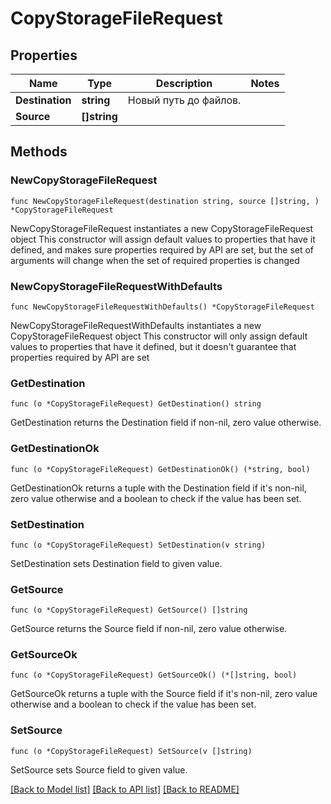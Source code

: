 # CopyStorageFileRequest

## Properties

Name | Type | Description | Notes
------------ | ------------- | ------------- | -------------
**Destination** | **string** | Новый путь до файлов. | 
**Source** | **[]string** |  | 

## Methods

### NewCopyStorageFileRequest

`func NewCopyStorageFileRequest(destination string, source []string, ) *CopyStorageFileRequest`

NewCopyStorageFileRequest instantiates a new CopyStorageFileRequest object
This constructor will assign default values to properties that have it defined,
and makes sure properties required by API are set, but the set of arguments
will change when the set of required properties is changed

### NewCopyStorageFileRequestWithDefaults

`func NewCopyStorageFileRequestWithDefaults() *CopyStorageFileRequest`

NewCopyStorageFileRequestWithDefaults instantiates a new CopyStorageFileRequest object
This constructor will only assign default values to properties that have it defined,
but it doesn't guarantee that properties required by API are set

### GetDestination

`func (o *CopyStorageFileRequest) GetDestination() string`

GetDestination returns the Destination field if non-nil, zero value otherwise.

### GetDestinationOk

`func (o *CopyStorageFileRequest) GetDestinationOk() (*string, bool)`

GetDestinationOk returns a tuple with the Destination field if it's non-nil, zero value otherwise
and a boolean to check if the value has been set.

### SetDestination

`func (o *CopyStorageFileRequest) SetDestination(v string)`

SetDestination sets Destination field to given value.


### GetSource

`func (o *CopyStorageFileRequest) GetSource() []string`

GetSource returns the Source field if non-nil, zero value otherwise.

### GetSourceOk

`func (o *CopyStorageFileRequest) GetSourceOk() (*[]string, bool)`

GetSourceOk returns a tuple with the Source field if it's non-nil, zero value otherwise
and a boolean to check if the value has been set.

### SetSource

`func (o *CopyStorageFileRequest) SetSource(v []string)`

SetSource sets Source field to given value.



[[Back to Model list]](../README.md#documentation-for-models) [[Back to API list]](../README.md#documentation-for-api-endpoints) [[Back to README]](../README.md)


